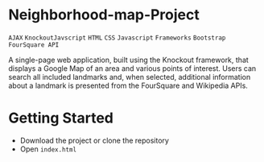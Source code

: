 # Neighborhood-map-Project

`AJAX` `KnockoutJavscript` `HTML` `CSS` `Javascript` `Frameworks` `Bootstrap` `FourSquare API`

A single-page web application, built using the Knockout framework, that displays a Google Map of an area and various points of interest. Users can search all included landmarks and, when selected, additional information about a landmark is presented from the FourSquare and Wikipedia APIs.

# Getting Started
* Download the project or clone the repository
* Open `index.html`

